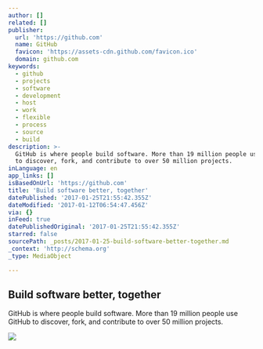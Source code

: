 ```yaml
---
author: []
related: []
publisher:
  url: 'https://github.com'
  name: GitHub
  favicon: 'https://assets-cdn.github.com/favicon.ico'
  domain: github.com
keywords:
  - github
  - projects
  - software
  - development
  - host
  - work
  - flexible
  - process
  - source
  - build
description: >-
  GitHub is where people build software. More than 19 million people use GitHub
  to discover, fork, and contribute to over 50 million projects.
inLanguage: en
app_links: []
isBasedOnUrl: 'https://github.com'
title: 'Build software better, together'
datePublished: '2017-01-25T21:55:42.355Z'
dateModified: '2017-01-12T06:54:47.456Z'
via: {}
inFeed: true
datePublishedOriginal: '2017-01-25T21:55:42.355Z'
starred: false
sourcePath: _posts/2017-01-25-build-software-better-together.md
_context: 'http://schema.org'
_type: MediaObject

---
```

<article style=""><h1>Build software better, together</h1><p>GitHub is where people build software. More than 19 million people use GitHub to discover, fork, and contribute to over 50 million projects.</p><img src="https://assets-cdn.github.com/images/modules/open_graph/github-logo.png" /></article>